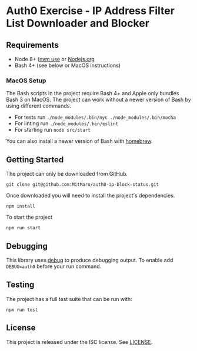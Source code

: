 # Auth0 Exercise - IP Address Filter List Downloader and Blocker

## Requirements

- Node 8+ ([nvm use](https://github.com/creationix/nvm) or [Nodejs.org](https://nodejs.org/en/)
- Bash 4+ (see below or MacOS instructions)

### MacOS Setup

The Bash scripts in the project require Bash 4+ and Apple only bundles Bash 3 on MacOS. The project can work without a
newer version of Bash by using different commands.

- For tests run `./node_modules/.bin/nyc ./node_modules/.bin/mocha`
- For linting run `./node_modules/.bin/eslint`
- For starting run `node src/start`

You can also install a newer version of Bash with [homebrew](https://brew.sh/).

## Getting Started

The project can only be downloaded from GitHub.

    git clone git@github.com:MitMaro/auth0-ip-block-status.git

Once downloaded you will need to install the project's dependencies.

    npm install

To start the project

    npm run start

## Debugging

This library uses [debug](https://github.com/visionmedia/debug) to produce debugging output. To enable add
`DEBUG=auth0` before your run command.


## Testing

The project has a full test suite that can be run with:

    npm run test

## License

This project is released under the ISC license. See [LICENSE](LICENSE).
